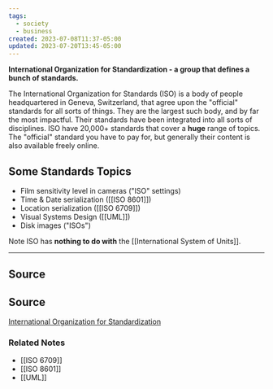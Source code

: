 ```yaml
---
tags:
  - society
  - business
created: 2023-07-08T11:37-05:00
updated: 2023-07-20T13:45-05:00
---
```

**International Organization for Standardization - a group that defines a bunch of standards.**

The International Organization for Standards (ISO) is a body of people headquartered in Geneva, Switzerland, that agree upon the "official" standards for all sorts of things. They are the largest such body, and by far the most impactful. Their standards have been integrated into all sorts of disciplines. ISO have 20,000+ standards that cover a **huge** range of topics. The "official" standard you have to pay for, but generally their content is also available freely online.

## Some Standards Topics

- Film sensitivity level in cameras ("ISO" settings)
- Time & Date serialization ([[ISO 8601]])
- Location serialization ([[ISO 6709]])
- Visual Systems Design ([[UML]])
- Disk images ("ISOs")

Note ISO has **nothing to do with** the [[International System of Units]].

---

## Source

## Source

[International Organization for Standardization](https://en.wikipedia.org/wiki/International_Organization_for_Standardization)

### Related Notes
- [[ISO 6709]] 
- [[ISO 8601]] 
- [[UML]]